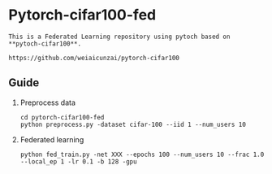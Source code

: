 # Pytorch-cifar100-fed

    This is a Federated Learning repository using pytoch based on **pytoch-cifar100**.

    https://github.com/weiaicunzai/pytorch-cifar100

## Guide

1. Preprocess data

   ```
   cd pytorch-cifar100-fed
   python preprocess.py -dataset cifar-100 --iid 1 --num_users 10
   ```

2. Federated learning

   ```
   python fed_train.py -net XXX --epochs 100 --num_users 10 --frac 1.0 --local_ep 1 -lr 0.1 -b 128 -gpu
   ```
